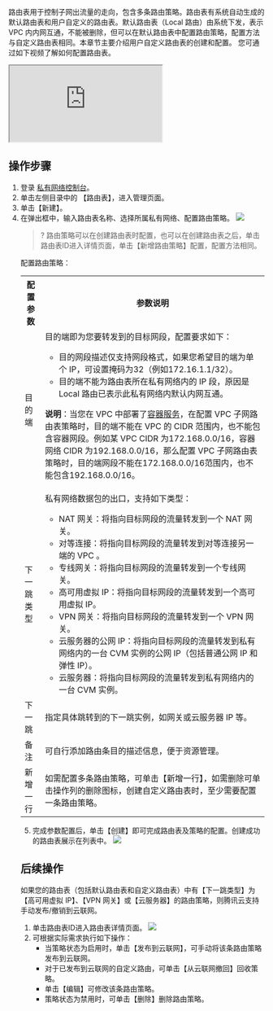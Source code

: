 路由表用于控制子网出流量的走向，包含多条路由策略。路由表有系统自动生成的默认路由表和用户自定义的路由表。默认路由表（Local 路由）由系统下发，表示 VPC 内内网互通，不能被删除，但可以在默认路由表中配置路由策略，配置方法与自定义路由表相同。本章节主要介绍用户自定义路由表的创建和配置。
您可通过如下视频了解如何配置路由表。
<div class="doc-video-mod"><iframe src="https://cloud.tencent.com/edu/learning/quick-play/2355-35412?source=gw.doc.media&withPoster=1&notip=1"></iframe></div>

## 操作步骤
1. 登录 [私有网络控制台](https://console.cloud.tencent.com/vpc)。
2. 单击左侧目录中的 【路由表】，进入管理页面。
3. 单击【新建】。
4. 在弹出框中，输入路由表名称、选择所属私有网络、配置路由策略。
    ![](https://main.qcloudimg.com/raw/9016a7369ffa96c05e00843602a54192.png)
	>? 路由策略可以在创建路由表时配置，也可以在创建路由表之后，单击路由表ID进入详情页面，单击【新增路由策略】配置，配置方法相同。
	>
	配置路由策略[](id:routeParam)：
	 <table><tbody>
<tr><th>配置参数</th><th>参数说明</th></tr>
<tr><td>目的端</td><td>目的端即为您要转发到的目标网段，配置要求如下：
  <ul><li>目的网段描述仅支持网段格式，如果您希望目的端为单个 IP，可设置掩码为32（例如172.16.1.1/32）。</li>
	<li>目的端不能为路由表所在私有网络内的 IP 段，原因是 Local 路由已表示此私有网络内默认内网互通。</li></ul>
	<p><b>说明</b>：当您在 VPC 中部署了<a href="https://cloud.tencent.com/document/product/457/6759">容器服务</a>，在配置 VPC 子网路由表策略时，目的端不能在 VPC 的 CIDR 范围内，也不能包含容器网段。例如某 VPC CIDR 为172.168.0.0/16，容器网络 CIDR 为192.168.0.0/16，那么配置 VPC 子网路由表策略时，目的端网段不能在172.168.0.0/16范围内，也不能包含192.168.0.0/16。</note></td></tr>
<tr><td>下一跳类型</td><td>私有网络数据包的出口，支持如下类型：
 <ul>
<li> NAT 网关：将指向目标网段的流量转发到一个 NAT 网关。</li>
<li>对等连接：将指向目标网段的流量转发到对等连接另一端的 VPC 。</li>
<li>专线网关：将指向目标网段的流量转发到一个专线网关。</li>
<li>高可用虚拟 IP：将指向目标网段的流量转发到一个高可用虚拟 IP。</li>
<li>VPN 网关：将指向目标网段的流量转发到一个 VPN 网关。</li>
<li>云服务器的公网 IP：将指向目标网段的流量转发到私有网络内的一台 CVM 实例的公网 IP（包括普通公网 IP 和弹性 IP）。</li>
<li>云服务器：将指向目标网段的流量转发到私有网络内的一台 CVM 实例。</li>
</ul>
</td></tr>
<tr><td>下一跳</td><td>指定具体跳转到的下一跳实例，如网关或云服务器 IP 等。</td></tr>
<tr><td>备注</td><td>可自行添加路由条目的描述信息，便于资源管理。</td></tr>
<tr><td>新增一行</td><td>如需配置多条路由策略，可单击【新增一行】，如需删除可单击操作列的删除图标，创建自定义路由表时，至少需要配置一条路由策略。</td></tr>
</tbody> </table>


5. 完成参数配置后，单击【创建】即可完成路由表及策略的配置。创建成功的路由表展示在列表中。
    ![](https://main.qcloudimg.com/raw/e1dd0a9ab4805c0cd74ced6b758c3f61.png)

## 后续操作
如果您的路由表（包括默认路由表和自定义路由表）中有【下一跳类型】为【高可用虚拟 IP】、【VPN 网关】或【云服务器】的路由策略，则腾讯云支持手动发布/撤销到云联网。

1. 单击路由表ID进入路由表详情页面。
    ![](https://main.qcloudimg.com/raw/db9290e78cfc13b9575e590a0f3fa680.png)
2. 可根据实际需求执行如下操作：
    + 当策略状态为启用时，单击【发布到云联网】，可手动将该条路由策略发布到云联网。
    + 对于已发布到云联网的自定义路由，可单击【从云联网撤回】回收策略。
    + 单击【编辑】可修改该条路由策略。
    + 策略状态为禁用时，可单击【删除】删除路由策略。
